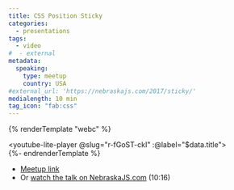 ```yaml
---
title: CSS Position Sticky
categories:
  - presentations
tags:
  - video
#  - external
metadata:
  speaking:
    type: meetup
    country: USA
#external_url: 'https://nebraskajs.com/2017/sticky/'
medialength: 10 min
tag_icon: "fab:css"
---
```

{% renderTemplate "webc" %}<div><youtube-lite-player @slug="r-fGoST-ckI" :@label="$data.title"></youtube-lite-player></div>{%- endrenderTemplate %}

- [Meetup link](https://www.meetup.com/nebraskajs/events/228510459/)
- Or [watch the talk on NebraskaJS.com](https://nebraskajs.com/2017/sticky/) (10:16)

